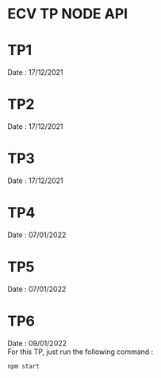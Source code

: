 # ECV TP NODE API

# TP1 
Date : 17/12/2021

# TP2
Date : 17/12/2021

# TP3
Date : 17/12/2021

# TP4
Date : 07/01/2022

# TP5
Date : 07/01/2022

# TP6
Date : 09/01/2022  
For this TP, just run the following command :

    npm start